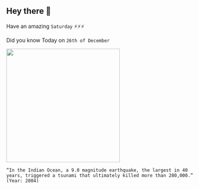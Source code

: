 ## Hey there 👋
Have an amazing `Saturday` ⚡⚡⚡

Did you know Today on `26th of December`
 
 [<img src="https://9fc6ff.medialib.edu.glogster.com/jp59QZncN9GkgEny1uPF/media/77/77f640cb798ab779454b9e7a84f5eb6b6d310b0e/indian-ocean-tsunami.jpg" width="300" />](https://worldvision.org/disaster-relief-news-stories/2004-indian-ocean-earthquake-tsunami-facts) 
 ```
“In the Indian Ocean, a 9.0 magnitude earthquake, the largest in 40 years, triggered a tsunami that ultimately killed more than 280,000.” (Year: 2004)
```
